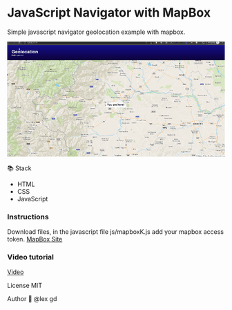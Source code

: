 # JavaScript Navigator with MapBox
Simple javascript navigator geolocation example with mapbox.

![map](/img/front.gif)

📚 Stack
- HTML
- CSS
- JavaScript

### Instructions

Download files, in the javascript file js/mapboxK.js add your mapbox access token.
[MapBox Site](https://www.mapbox.com/)

### Video tutorial
[Video](https://youtu.be/5iJHPb5vAjI)

License 
MIT

Author
🤍 @lex gd
